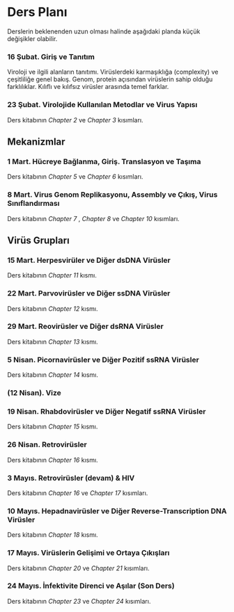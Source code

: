 # Ders Planı

Derslerin beklenenden uzun olması halinde aşağıdaki planda küçük değişikler olabilir.

### 16 Şubat. Giriş ve Tanıtım

Viroloji ve ilgili alanların tanıtımı. Virüslerdeki karmaşıklığa (complexity) ve çeşitliliğe genel bakış. Genom, protein açısından virüslerin sahip olduğu farklılıklar. Kılıflı ve kılıfsız virüsler arasında temel farklar.

### 23 Şubat. Virolojide Kullanılan Metodlar ve Virus Yapısı

Ders kitabının *Chapter 2* ve *Chapter 3* kısımları.

## Mekanizmlar

### 1 Mart. Hücreye Bağlanma, Giriş. Translasyon ve Taşıma

Ders kitabının *Chapter 5* ve *Chapter 6* kısımları.

### 8 Mart. Virus Genom Replikasyonu, Assembly ve Çıkış, Virus Sınıflandırması

Ders kitabının *Chapter 7* ,  *Chapter 8* ve *Chapter 10* kısımları.

## Virüs Grupları

### 15 Mart. Herpesvirüler ve Diğer dsDNA Virüsler

Ders kitabının *Chapter 11* kısmı.

### 22 Mart. Parvovirüsler ve Diğer ssDNA Virüsler

Ders kitabının *Chapter 12* kısmı.

### 29 Mart. Reovirüsler ve Diğer dsRNA Virüsler

Ders kitabının *Chapter 13* kısmı.

### 5 Nisan. Picornavirüsler ve Diğer Pozitif ssRNA Virüsler

Ders kitabının *Chapter 14* kısmı.

### (12 Nisan). Vize 

### 19 Nisan. Rhabdovirüsler ve Diğer Negatif ssRNA Virüsler

Ders kitabının *Chapter 15* kısmı.

### 26 Nisan. Retrovirüsler

Ders kitabının *Chapter 16* kısmı.

### 3 Mayıs. Retrovirüsler (devam) & HIV

Ders kitabının *Chapter 16* ve *Chapter 17* kısımları.

### 10 Mayıs. Hepadnavirüsler ve Diğer Reverse-Transcription DNA Virüsler

Ders kitabının *Chapter 18* kısmı.

### 17 Mayıs. Virüslerin Gelişimi ve Ortaya Çıkışları

Ders kitabının *Chapter 20* ve *Chapter 21* kısımları.

### 24 Mayıs. İnfektivite Direnci ve Aşılar (Son Ders)

Ders kitabının *Chapter 23* ve *Chapter 24* kısımları.
